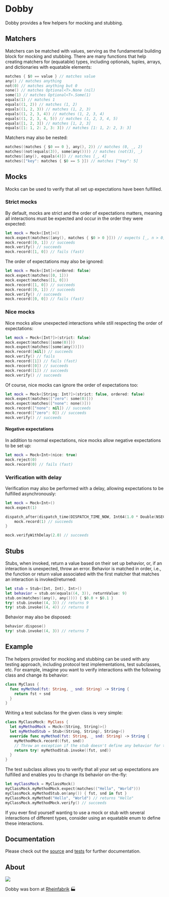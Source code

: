 # Dobby

Dobby provides a few helpers for mocking and stubbing.

## Matchers

Matchers can be matched with values, serving as the fundamental building block for mocking and stubbing. There are many functions that help creating matchers for (equatable) types, including optionals, tuples, arrays, and dictionaries with equatable elements:

```swift
matches { $0 == value } // matches value
any() // matches anything
not(0) // matches anything but 0
none() // matches Optional<T>.None (nil)
some(1) // matches Optional<T>.Some(1)
equals(1) // matches 1
equals((1, 2)) // matches (1, 2)
equals((1, 2, 3)) // matches (1, 2, 3)
equals((1, 2, 3, 4)) // matches (1, 2, 3, 4)
equals((1, 2, 3, 4, 5)) // matches (1, 2, 3, 4, 5)
equals([1, 2, 3]) // matches [1, 2, 3]
equals([1: 1, 2: 2, 3: 3]) // matches [1: 1, 2: 2, 3: 3]
```

Matchers may also be nested:

```swift
matches((matches { $0 == 0 }, any(), 2)) // matches (0, _, 2)
matches((not(equals(3)), some(any()))) // matches (not(3), _)
matches([any(), equals(4)]) // matches [_, 4]
matches(["key": matches { $0 == 5 }]) // matches ["key": 5]
```

## Mocks

Mocks can be used to verify that all set up expectations have been fulfilled.

### Strict mocks

By default, mocks are strict and the order of expectations matters, meaning all interactions must be expected and occur in the order they were expected:

```swift
let mock = Mock<[Int]>()
mock.expect(matches([any(), matches { $0 > 0 }])) // expects [_, n > 0]
mock.record([0, 1]) // succeeds
mock.verify() // succeeds
mock.record([1, 0]) // fails (fast)
```

The order of expectations may also be ignored:

```swift
let mock = Mock<[Int]>(ordered: false)
mock.expect(matches([0, 1]))
mock.expect(matches([1, 0]))
mock.record([1, 0]) // succeeds
mock.record([0, 1]) // succeeds
mock.verify() // succeeds
mock.record([0, 0]) // fails (fast)
```

### Nice mocks

Nice mocks allow unexpected interactions while still respecting the order of expectations:

```swift
let mock = Mock<[Int?]>(strict: false)
mock.expect(matches([some(0)]))
mock.expect(matches([some(any())]))
mock.record([nil]) // succeeds
mock.verify() // fails
mock.record([1]) // fails (fast)
mock.record([0]) // succeeds
mock.record([1]) // succeeds
mock.verify() // succeeds
```

Of course, nice mocks can ignore the order of expectations too:

```swift
let mock = Mock<[String: Int?]>(strict: false, ordered: false)
mock.expect(matches(["zero": some(0)]))
mock.expect(matches(["none": none()]))
mock.record(["none": nil]) // succeeds
mock.record(["zero": 0]) // succeeds
mock.verify() // succeeds
```

#### Negative expectations

In addition to normal expectations, nice mocks allow negative expectations to be set up:

```swift
let mock = Mock<Int>(nice: true)
mock.reject(0)
mock.record(0) // fails (fast)
```

### Verification with delay

Verification may also be performed with a delay, allowing expectations to be fulfilled asynchronously:

```swift
let mock = Mock<Int>()
mock.expect(1)

dispatch_after(dispatch_time(DISPATCH_TIME_NOW, Int64(1.0 * Double(NSEC_PER_SEC))), dispatch_get_main_queue()) {
    mock.record(1) // succeeds
}

mock.verifyWithDelay(2.0) // succeeds
```

## Stubs

Stubs, when invoked, return a value based on their set up behavior, or, if an interaction is unexpected, throw an error. Behavior is matched in order, i.e., the function or return value associated with the first matcher that matches an interaction is invoked/returned:

```swift
let stub = Stub<(Int, Int), Int>()
let behavior = stub.on(equals((4, 3)), returnValue: 9)
stub.on(matches((any(), any()))) { $0.0 + $0.1 }
try! stub.invoke((4, 3)) // returns 9
try! stub.invoke((4, 4)) // returns 8
```

Behavior may also be disposed:

```swift
behavior.dispose()
try! stub.invoke((4, 3)) // returns 7
```

## Example

The helpers provided for mocking and stubbing can be used with any testing approach, including protocol test implementations, test subclasses, etc. For example, imagine you want to verify interactions with the following class and change its behavior:

```swift
class MyClass {
  func myMethod(fst: String, _ snd: String) -> String {
    return fst + snd
  }
}
```

Writing a test subclass for the given class is very simple:

```swift
class MyClassMock: MyClass {
  let myMethodMock = Mock<(String, String)>()
  let myMethodStub = Stub<(String, String), String>()
  override func myMethod(fst: String, _ snd: String) -> String {
    myMethodMock.record((fst, snd))
    // Throw an exception if the stub doesn't define any behavior for the interaction.
    return try! myMethodStub.invoke((fst, snd))
  }
}
```

The test subclass allows you to verify that all your set up expectations are fulfilled and enables you to change its behavior on-the-fly:

```swift
let myClassMock = MyClassMock()
myClassMock.myMethodMock.expect(matches(("Hello", "World")))
myClassMock.myMethodStub.on(any()) { fst, snd in fst }
myClassMock.myMethod("Hello", "World") // returns "Hello"
myClassMock.myMethodMock.verify() // succeeds
```

If you ever find yourself wanting to use a mock or stub with several interactions of different types, consider using an equatable enum to define these interactions.

## Documentation

Please check out the [source](https://github.com/rheinfabrik/Dobby/tree/master/Dobby) and [tests](https://github.com/rheinfabrik/Dobby/tree/master/DobbyTests) for further documentation.

## About

![](https://cloud.githubusercontent.com/assets/926377/8927635/28afa5de-3519-11e5-8d50-4f474eb2a57f.gif)

Dobby was born at [Rheinfabrik](http://www.rheinfabrik.de) 🏭
